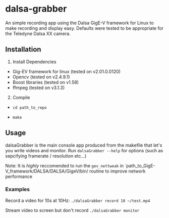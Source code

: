 # dalsa-grabber
An simple recording app using the Dalsa GigE-V framework for Linux to make recording and display easy.
Defaults were tested to be appropriate for the Teledyne Dalsa XX camera.

## Installation ##

1. Install Dependencies

* Gig-EV framework for linux (tested on v2.01.0.0120)
* Opencv (tested on v2.4.9.1)
* Boost libraries (tested on v1.58)
* ffmpeg (tested on v3.1.3)

2. Compile

  * `cd path_to_repo`
  
  * `make`

## Usage ##

dalsaGrabber is the main console app produced from the makefile that let's you  write videos and monitor. Run `dalsaGrabber --help` for options (such as sepcifying framerate / resolution etc...)

Note: It is *highly* reccomended to run the `gev_nettweak` in `path_to_GigE-V_framework/DALSA/DALSA/GigeV/bin/ routine to improve network performance

### Examples ###

Record a video for 10s at 10Hz:
`./dalsaGrabber record 10 ~/test.mp4`

Stream video to screen but don't record
`./dalsaGrabber monitor`
